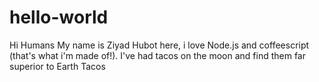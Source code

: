# hello-world

Hi Humans
My name is Ziyad
Hubot here, i love Node.js and coffeescript (that's what i'm made of!).
I've had tacos on the moon and find them far superior to Earth Tacos
